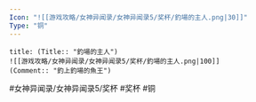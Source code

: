 ```yaml
---
Icon: "![[游戏攻略/女神异闻录/女神异闻录5/奖杯/釣場的主人.png|30]]"
Type: "铜"
---
```

```ad-common-bronze-trophy
title: (Title:: "釣場的主人")
![[游戏攻略/女神异闻录/女神异闻录5/奖杯/釣場的主人.png|100]]
(Comment:: "釣上釣場的魚王")
```

#女神异闻录/女神异闻录5/奖杯 #奖杯 #铜
